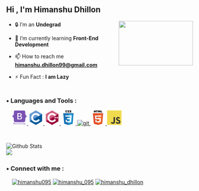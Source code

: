 <h2 >  Hi  , I'm Himanshu Dhillon</h2>  <img align="right" src="https://c.tenor.com/FcVg5W9zZJQAAAAC/error.gif" height="120px" width="200px">

-  🔒 I’m an **Undegrad**

- 🌱 I’m currently learning **Front-End Development**    

- 📫 How to reach me **himanshu.dhillon99@gmail.com** 

- ⚡ Fun Fact : **I am Lazy**
<br/><br/>


<h3>▪ Languages and Tools :</h3>
<p> &nbsp;&nbsp;&nbsp; <a href="https://getbootstrap.com" target="_blank" rel="noreferrer"> <img src="https://raw.githubusercontent.com/devicons/devicon/master/icons/bootstrap/bootstrap-plain-wordmark.svg" alt="bootstrap" width="40" height="40"/> </a> <a href="https://www.cprogramming.com/" target="_blank" rel="noreferrer"> <img src="https://raw.githubusercontent.com/devicons/devicon/master/icons/c/c-original.svg" alt="c" width="40" height="40"/> </a> <a href="https://www.w3schools.com/cpp/" target="_blank" rel="noreferrer"> <img src="https://raw.githubusercontent.com/devicons/devicon/master/icons/cplusplus/cplusplus-original.svg" alt="cplusplus" width="40" height="40"/> </a> <a href="https://www.w3schools.com/css/" target="_blank" rel="noreferrer"> <img src="https://raw.githubusercontent.com/devicons/devicon/master/icons/css3/css3-original-wordmark.svg" alt="css3" width="40" height="40"/> </a> <a href="https://git-scm.com/" target="_blank" rel="noreferrer"> <img src="https://www.vectorlogo.zone/logos/git-scm/git-scm-icon.svg" alt="git" width="40" height="40"/> </a> <a href="https://www.w3.org/html/" target="_blank" rel="noreferrer"> <img src="https://raw.githubusercontent.com/devicons/devicon/master/icons/html5/html5-original-wordmark.svg" alt="html5" width="40" height="40"/> </a> <a href="https://developer.mozilla.org/en-US/docs/Web/JavaScript" target="_blank" rel="noreferrer"> <img src="https://raw.githubusercontent.com/devicons/devicon/master/icons/javascript/javascript-original.svg" alt="javascript" width="40" height="40"/> </a> </p>
<br/>

![Github Stats](https://github-stats-alpha.vercel.app/api/?username=himanshudhillon09&tc=333&ic=333)<br/>
<img src="https://github-readme-streak-stats.herokuapp.com?user=himanshudhillon09&theme=grey" width="496px">



<h3>▪ Connect with me :</h3>
<p> &nbsp;&nbsp;&nbsp; <a href="https://linkedin.com/in/himanshu095" target="blank"><img align="center" src="https://raw.githubusercontent.com/rahuldkjain/github-profile-readme-generator/master/src/images/icons/Social/linked-in-alt.svg" alt="himanshu095" height="30" width="40" /></a>
<a href="https://instagram.com/himanshu_095" target="blank"><img align="center" src="https://raw.githubusercontent.com/rahuldkjain/github-profile-readme-generator/master/src/images/icons/Social/instagram.svg" alt="himanshu_095" height="30" width="40" /></a>
<a href="https://www.hackerrank.com/himanshu_095" target="blank"><img align="center" src="https://raw.githubusercontent.com/rahuldkjain/github-profile-readme-generator/master/src/images/icons/Social/hackerrank.svg" alt="himanshu_dhillon" height="30" width="40" /></a>
</p>






